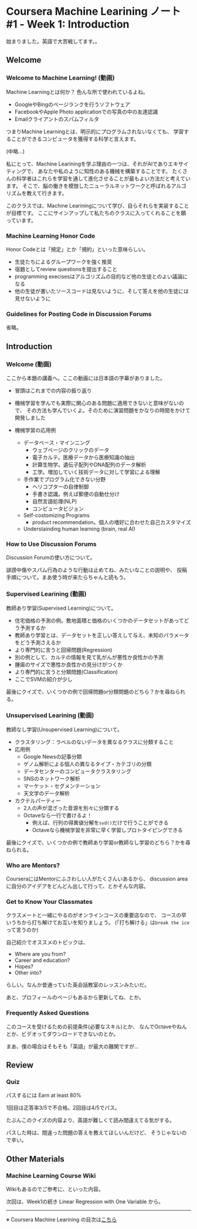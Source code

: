 Coursera Machine Learining ノート #1 - Week 1: Introduction
========================================================

始まりました。英語で大苦戦してます。。

Welcome
--------------------------------------------------------

### Welcome to Machine Learning! (動画)
Machine Learningとは何か？ 色んな所で使われているよね。

- GoogleやBingのページランクを行うソフトウェア
- FacebookやApple Photo applicationでの写真の中の友達認識
- Emailクライアントのスパムフィルタ

つまりMachine Learningとは、明示的にプログラムされないなくても、
学習することができるコンピュータを獲得する科学と言えます。

(中略...)

私にとって、Machine Leariningを学ぶ理由の一つは、それがAIでありエキサイティングで、
あなたや私のように知性のある機械を構築することです。
たくさんの科学者はこれらを学習を通して進化させることが最もよい方法だと考えています。
そこで、脳の働きを模倣したニューラルネットワークと呼ばれるアルゴリズムを教えて行きます。

このクラスでは、Machine Leariningについて学び、自らそれらを実装することが目標です。
ここにサインアップして私たちのクラスに入ってくれることを願っています。


### Machine Learning Honor Code
Honor Codeとは「規定」とか「規約」といった意味らしい。

- 生徒たちによるグループワークを強く推奨
- 宿題としてreview questionsを提出すること
- programming execisesはアルゴリズムの目的など他の生徒とのよい議論になる
- 他の生徒が書いたソースコードは見ないように、そして答えを他の生徒には見せないように

### Guidelines for Posting Code in Discussion Forums
省略。


Introduction
--------------------------------------------------------

### Welcome (動画)
ここから本題の講義へ。ここの動画には日本語の字幕がありました。

- 冒頭はこれまでの内容の振り返り
- 機械学習を学んでも実際に関心のある問題に適用できないと意味がないので、
  その方法も学んでいくよ。そのために演習問題をかなりの時間をかけて開発しました
  
- 機械学習の応用例
    + データベース・マインニング
        * ウェブページのクリックのデータ
	    * 電子カルテ。医療データから医療知識の抽出
	    * 計算生物学。遺伝子配列やDNA配列のデータ解析
		* 工学。増加していく技術データに対して学習による理解
    + 手作業でプログラム化できない分野
	    * ヘリコプターの自律制御
		* 手書き認識。例えば郵便の自動仕分け
		* 自然言語処理(NLP)
		* コンピュータビジョン
    + Self-costomizing Programs
	    * product recommendation。個人の嗜好に合わせた自己カスタマイズ
    + Understainding human learning (brain, real AI)


### How to Use Discussion Forums
Discussion Forumの使い方について。

誹謗中傷やスパム行為のような行動は止めてね、みたいなことの説明や、
投稿手順について。まあ使う時が来たらちゃんと読もう。

### Supervised Learining (動画)
教師あり学習(Supervised Learning)について。

- 住宅価格の予測の例。敷地面積と価格のいくつかのデータセットがあってどう予測するか 
- 教師あり学習とは、データセットを正しい答えして与え、未知のパラメータをどう予測さえるか
- より専門的に言うと回帰問題(Regression)
- 別の例として、カルテの情報を見て乳がんが悪性か良性かの予測
- 腫瘍のサイズで悪性か良性かの見分けがつくか
- より専門的に言うと分類問題(Classification)
- ここでSVMの紹介が少し

最後にクイズで、いくつかの例で回帰問題or分類問題のどちら？かを尋ねられる。


### Unsupervised Learining (動画)
教師なし学習(Unsupervised Learning)について。

- クラスタリング：ラベルのないデータを異なるクラスに分類すること
- 応用例
    + Google Newsの記事分類
	+ ゲノム解析による個人の異なるタイプ・カテゴリの分類
	+ データセンターのコンピュータクラスタリング
	+ SNSのネットワーク解析
	+ マーケット・セグメンテーション
	+ 天文学のデータ解析
- カクテルパーティー
    + 2人の声が混ざった音源を別々に分類する
	+ Octaveなら一行で書けるよ！
	    * 例えば、行列の得異値分解を`svd()`だけで行うことができる
        * Octaveなら機械学習を非常に早く学習しプロトタイピングできる
		
最後にクイズで、いくつかの例で教師あり学習or教師なし学習のどちら？かを尋ねられる。


### Who are Mentors?
CourseraにはMentorにふさわしい人がたくさんいあるから、
discussion areaに自分のアイデアをどんどん出して行って、とかそんな内容。

### Get to Know Your Classmates
クラスメートと一緒にやるのがオンラインコースの重要店なので、
コースの早いうちから打ち解けてお互いを知りましょう。
(「打ち解ける」は`break the ice`って言うのか)

自己紹介でオススメのトピックは、

- Where are you from?
- Career and education?
- Hopes?
- Other into? 

らしい。なんか昔通っていた英会話教室のレッスンみたいだ。

あと、プロフィールのページもあるから更新してね、とか。

### Frequently Asked Questions
このコースを受けるための前提条件(必要なスキル)とか、
なんでOctaveやねんとか、ビデオってダウンロードできないのとか。

まあ、僕の場合はそもそも「英語」が最大の難関ですが...


Review
--------------------------------------------------------

### Quiz
パスするには Earn at least 80%

1回目は正答率3/5で不合格。2回目は4/5でパス。

たぶんこのクイズの内容より、英語が難しくて読み間違えてる気がする。

パスした時は、間違った問題の答えを教えてほしいんだけど、
そうじゃないので辛い。


Other Materials
--------------------------------------------------------

### Machine Learning Course Wiki
Wikiもあるのでご参考に、といった内容。

次回は、Week1の続き Linear Regression with One Variable から。


--------------------------------------------------------

※ Coursera Machine Learining の目次は[こちら](/entry/coursera-ml/index)


<script type="text/javascript" async
  src="https://cdn.mathjax.org/mathjax/latest/MathJax.js?config=TeX-MML-AM_CHTML">
</script>
